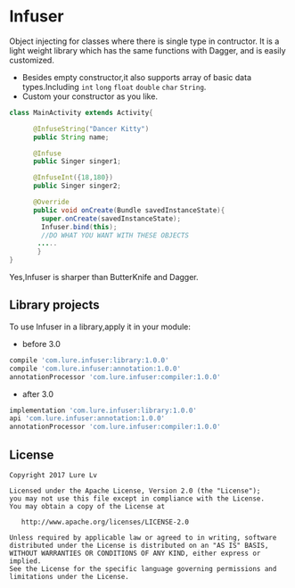 Infuser
=======
Object injecting for classes where there is single type in contructor.
It is a light weight library which has the same functions with Dagger,
and is easily customized.

* Besides empty constructor,it also supports array of basic data types.Including `int` `long` `float` `double` `char` `String`.
* Custom your constructor as you like.

```java
class MainActivity extends Activity{

      @InfuseString("Dancer Kitty")
      public String name;

      @Infuse
      public Singer singer1;

      @InfuseInt({18,180})
      public Singer singer2;

      @Override
      public void onCreate(Bundle savedInstanceState){
        super.onCreate(savedInstanceState);
        Infuser.bind(this);
        //DO WHAT YOU WANT WITH THESE OBJECTS
       .....
       }
}
```
Yes,Infuser is sharper than ButterKnife and Dagger.

Library projects
----------------
To use Infuser in a library,apply it in your module:

* before 3.0
```groovy
compile 'com.lure.infuser:library:1.0.0'
compile 'com.lure.infuser:annotation:1.0.0'
annotationProcessor 'com.lure.infuser:compiler:1.0.0'
```

* after 3.0
```groovy
implementation 'com.lure.infuser:library:1.0.0'
api 'com.lure.infuser:annotation:1.0.0'
annotationProcessor 'com.lure.infuser:compiler:1.0.0'
```

License
-------

    Copyright 2017 Lure Lv

    Licensed under the Apache License, Version 2.0 (the "License");
    you may not use this file except in compliance with the License.
    You may obtain a copy of the License at

       http://www.apache.org/licenses/LICENSE-2.0

    Unless required by applicable law or agreed to in writing, software
    distributed under the License is distributed on an "AS IS" BASIS,
    WITHOUT WARRANTIES OR CONDITIONS OF ANY KIND, either express or implied.
    See the License for the specific language governing permissions and
    limitations under the License.

